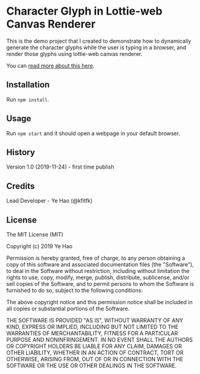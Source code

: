 # Character Glyph in Lottie-web Canvas Renderer

This is the demo project that I created to demonstrate how to dynamically generate the character glyphs while the user is typing in a browser, and render those glyphs using lottie-web canvas renderer.

You can [read more about this here](https://kfitfk.github.io/programming/2019/11/24/char-outline.html).

## Installation

Run `npm install`.

## Usage

Run `npm start` and it should open a webpage in your default browser.

## History

Version 1.0 (2019-11-24) - first time publish

## Credits

Lead Developer - Ye Hao (@kfitfk)

## License

The MIT License (MIT)

Copyright (c) 2019 Ye Hao

Permission is hereby granted, free of charge, to any person obtaining a copy of this software and associated documentation files (the "Software"), to deal in the Software without restriction, including without limitation the rights to use, copy, modify, merge, publish, distribute, sublicense, and/or sell copies of the Software, and to permit persons to whom the Software is furnished to do so, subject to the following conditions:

The above copyright notice and this permission notice shall be included in all copies or substantial portions of the Software.

THE SOFTWARE IS PROVIDED "AS IS", WITHOUT WARRANTY OF ANY KIND, EXPRESS OR IMPLIED, INCLUDING BUT NOT LIMITED TO THE WARRANTIES OF MERCHANTABILITY, FITNESS FOR A PARTICULAR PURPOSE AND NONINFRINGEMENT. IN NO EVENT SHALL THE AUTHORS OR COPYRIGHT HOLDERS BE LIABLE FOR ANY CLAIM, DAMAGES OR OTHER LIABILITY, WHETHER IN AN ACTION OF CONTRACT, TORT OR OTHERWISE, ARISING FROM, OUT OF OR IN CONNECTION WITH THE SOFTWARE OR THE USE OR OTHER DEALINGS IN THE SOFTWARE.
